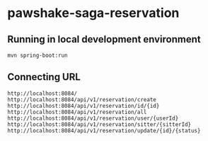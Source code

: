 # pawshake-saga-reservation

## Running in local development environment

```
mvn spring-boot:run
```

## Connecting URL

```
http://localhost:8084/
http://localhost:8084/api/v1/reservation/create
http://localhost:8084/api/v1/reservation/id/{id}
http://localhost:8084/api/v1/reservation/all
http://localhost:8084/api/v1/reservation/user/{userId}
http://localhost:8084/api/v1/reservation/sitter/{sitterId}
http://localhost:8084/api/v1/reservation/update/{id}/{status}
```
